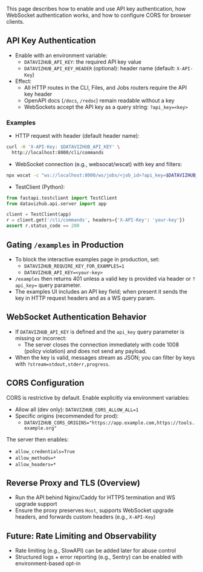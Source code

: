 This page describes how to enable and use API key authentication, how WebSocket authentication works, and how to configure CORS for browser clients.

## API Key Authentication

- Enable with an environment variable:
  - `DATAVIZHUB_API_KEY`: the required API key value
  - `DATAVIZHUB_API_KEY_HEADER` (optional): header name (default: `X-API-Key`)
- Effect:
  - All HTTP routes in the CLI, Files, and Jobs routers require the API key header
  - OpenAPI docs (`/docs`, `/redoc`) remain readable without a key
  - WebSockets accept the API key as a query string: `?api_key=<key>`

### Examples

- HTTP request with header (default header name):

```bash
curl -H 'X-API-Key: $DATAVIZHUB_API_KEY' \
  http://localhost:8000/cli/commands
```

- WebSocket connection (e.g., websocat/wscat) with key and filters:

```bash
npx wscat -c "ws://localhost:8000/ws/jobs/<job_id>?api_key=$DATAVIZHUB_API_KEY&stream=progress"
```

- TestClient (Python):

```python
from fastapi.testclient import TestClient
from datavizhub.api.server import app

client = TestClient(app)
r = client.get('/cli/commands', headers={'X-API-Key': 'your-key'})
assert r.status_code == 200
```

## Gating `/examples` in Production

- To block the interactive examples page in production, set:
  - `DATAVIZHUB_REQUIRE_KEY_FOR_EXAMPLES=1`
  - `DATAVIZHUB_API_KEY=<your-key>`
- `/examples` then returns 401 unless a valid key is provided via header or `?api_key=` query parameter.
- The examples UI includes an API key field; when present it sends the key in HTTP request headers and as a WS query param.

## WebSocket Authentication Behavior

- If `DATAVIZHUB_API_KEY` is defined and the `api_key` query parameter is missing or incorrect:
  - The server closes the connection immediately with code 1008 (policy violation) and does not send any payload.
- When the key is valid, messages stream as JSON; you can filter by keys with `?stream=stdout,stderr,progress`.

## CORS Configuration

CORS is restrictive by default. Enable explicitly via environment variables:

- Allow all (dev only): `DATAVIZHUB_CORS_ALLOW_ALL=1`
- Specific origins (recommended for prod):
  - `DATAVIZHUB_CORS_ORIGINS="https://app.example.com,https://tools.example.org"`

The server then enables:
- `allow_credentials=True`
- `allow_methods=*`
- `allow_headers=*`

## Reverse Proxy and TLS (Overview)

- Run the API behind Nginx/Caddy for HTTPS termination and WS upgrade support
- Ensure the proxy preserves `Host`, supports WebSocket upgrade headers, and forwards custom headers (e.g., `X-API-Key`)

## Future: Rate Limiting and Observability

- Rate limiting (e.g., SlowAPI) can be added later for abuse control
- Structured logs + error reporting (e.g., Sentry) can be enabled with environment-based opt-in

